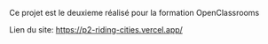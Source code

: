Ce projet est le deuxieme réalisé pour la formation OpenClassrooms

Lien du site: https://p2-riding-cities.vercel.app/
